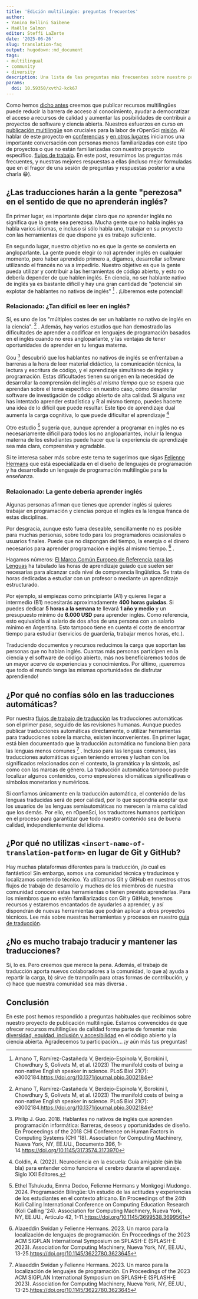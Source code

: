 ```yaml
---
title: 'Edición multilingüe: preguntas frecuentes'
author:
- Yanina Bellini Saibene
- Maëlle Salmon
editor: Steffi LaZerte
date: '2025-06-26'
slug: translation-faq
output: hugodown::md_document
tags:
- multilingual
- community
- diversity
description: Una lista de las preguntas más frecuentes sobre nuestro programa multilingüe y nuestro proceso de traducción y localización junto con nuestras mejores respuestas a ellas.
params:
  doi: 10.59350/xvth2-kck67
---
```


Como hemos [dicho antes](/multilingual-publishing) creemos que publicar recursos multilingües puede reducir la barrera de acceso al conocimiento, ayudar a democratizar el acceso a recursos de calidad y aumentar las posibilidades de contribuir a proyectos de software y ciencia abierta.
Nuestros esfuerzos en curso en [publicación multilingüe](/multilingual-publishing) son cruciales para la labor de rOpenSci [misión](/about).
Al hablar de este proyecto en [conferencias](/talks-papers/) y [en otros lugares](/commcalls/nov2023-multilingual/) iniciamos una importante conversación con personas menos familiarizadas con este tipo de proyectos o que no están familiarizadas con nuestro proyecto específico. [flujos de trabajo](https://translationguide.ropensci.org/).
En este post, resumimos las preguntas más frecuentes, y nuestras mejores respuestas a ellas (incluso mejor formuladas que en el fragor de una sesión de preguntas y respuestas posterior a una charla :grin:).

## ¿Las traducciones harán a la gente "perezosa" en el sentido de que no aprenderán inglés?

En primer lugar, es importante dejar claro que *no* aprender inglés no significa que la gente sea perezosa.
Mucha gente que no habla inglés ya habla varios idiomas, e incluso si sólo habla uno, trabajar en su proyecto con las herramientas de que dispone ya es trabajo suficiente.

En segundo lugar, nuestro objetivo no es que la gente se convierta en angloparlante. La gente puede elegir (o no) aprender inglés en cualquier momento, pero haber aprendido primero a, digamos, desarrollar software utilizando el francés no va a impedirlo.
 Nuestro objetivo es que la gente pueda utilizar y contribuir a las herramientas de código abierto, y esto no debería depender de que hablen inglés. En ciencia, no ser hablante nativo de inglés ya es bastante difícil y hay una gran cantidad de "potencial sin explotar de hablantes no nativos de inglés" [^amano] . ¡Liberemos este potencial!

[^amano]: Amano T, Ramírez-Castañeda V, Berdejo-Espinola V, Borokini I, Chowdhury S, Golivets M, et al. (2023) The manifold costs of being a non-native English speaker in science. PLoS Biol 21(7): e3002184.<https://doi.org/10.1371/journal.pbio.3002184>

### Relacionado: ¿Tan difícil es leer en inglés?

Sí, es uno de los "múltiples costes de ser un hablante no nativo de inglés en la ciencia". [^amano] .
Además, hay varios estudios que han demostrado las dificultades de aprender a codificar en lenguajes de programación basados en el inglés cuando no eres angloparlante, y las ventajas de tener oportunidades de aprender en tu lengua materna.

Gou [^gou] descubrió que los hablantes no nativos de inglés se enfrentaban a barreras a la hora de leer material didáctico, la comunicación técnica, la lectura y escritura de código, y el aprendizaje simultáneo de inglés y programación.
Estas dificultades tienen su origen en la necesidad de desarrollar la comprensión del inglés *al mismo tiempo* que se espera que aprendan sobre el tema específico: en nuestro caso, cómo desarrollar software de investigación de código abierto de alta calidad.
 Si alguna vez has intentado aprender estadística y R al mismo tiempo, puedes hacerte una idea de lo difícil que puede resultar. Este tipo de aprendizaje dual aumenta la carga cognitiva, lo que puede dificultar el aprendizaje [^godin]

[^godin]: Goldin, A. (2022). Neurociencia en la escuela: Guía amigable (sin bla bla) para entender cómo funciona el cerebro durante el aprendizaje. Siglo XXI Editores.

Otro estudio [^tshukudu] sugería que, aunque aprender a programar en inglés no es necesariamente difícil para todos los no angloparlantes, incluir la lengua materna de los estudiantes puede hacer que la experiencia de aprendizaje sea más clara, comprensiva y agradable.

Si te interesa saber más sobre este tema te sugerimos que sigas [Felienne Hermans](https://www.felienne.com) que está especializada en el diseño de lenguajes de programación y ha desarrollado un lenguaje de programación multilingüe para la enseñanza.

[^gou]: Philip J. Guo. 2018. Hablantes no nativos de inglés que aprenden programación informática: Barreras, deseos y oportunidades de diseño. En Proceedings of the 2018 CHI Conference on Human Factors in Computing Systems (CHI '18). Association for Computing Machinery, Nueva York, NY, EE.UU., Documento 396, 1-14.<https://doi.org/10.1145/3173574.3173970>

[^tshukudu]: Ethel Tshukudu, Emma Dodoo, Felienne Hermans y Monkgogi Mudongo. 2024. Programación Bilingüe: Un estudio de las actitudes y experiencias de los estudiantes en el contexto africano. En Proceedings of the 24th Koli Calling International Conference on Computing Education Research (Koli Calling '24). Association for Computing Machinery, Nueva York, NY, EE.UU., Artículo 42, 1-11.<https://doi.org/10.1145/3699538.3699561>

### Relacionado: La gente debería aprender inglés

Algunas personas afirman que tienes que aprender inglés si quieres trabajar en programación y ciencias porque el inglés es la lengua franca de estas disciplinas.

Por desgracia, aunque esto fuera deseable, sencillamente no es posible para muchas personas, sobre todo para los programadores ocasionales o usuarios finales. Puede que no dispongan del tiempo, la energía o el dinero necesarios para aprender programación e inglés al mismo tiempo. [^swidan] .

[^swidan]: Alaaeddin Swidan y Felienne Hermans. 2023. Un marco para la localización de lenguajes de programación. En Proceedings of the 2023 ACM SIGPLAN International Symposium on SPLASH-E (SPLASH-E 2023). Association for Computing Machinery, Nueva York, NY, EE.UU., 13-25.<https://doi.org/10.1145/3622780.3623645>

Hagamos números: [El Marco Común Europeo de Referencia para las Lenguas](https://www.languagecert.org/en/guided-learning-hours) ha tabulado las horas de aprendizaje guiado que suelen ser necesarias para alcanzar cada nivel de competencia lingüística. Se trata de horas dedicadas a estudiar con un profesor o mediante un aprendizaje estructurado.

Por ejemplo, si empiezas como principiante (A1) y quieres llegar a intermedio (B1) necesitarás aproximadamente **400 horas guiadas**.  Si puedes dedicar **5 horas a la semana** te llevará **1 año y medio**  y un presupuesto mínimo de **6\.000 USD** para aprender inglés. Como referencia, esto equivaldría al salario de dos años de una persona con un salario mínimo en Argentina. Esto tampoco tiene en cuenta el coste de encontrar tiempo para estudiar (servicios de guardería, trabajar menos horas, etc.).

Traduciendo documentos y recursos reducimos la carga que soportan las personas que no hablan inglés. Cuantas más personas participen en la ciencia y el software de código abierto, más nos beneficiaremos todos de un mayor acervo de experiencias y conocimientos.
Por último, ¡queremos que todo el mundo tenga las mismas oportunidades de disfrutar aprendiendo!

## ¿Por qué no confías sólo en las traducciones automáticas?

Por nuestra [flujos de trabajo de traducción](https://translationguide.ropensci.org/intro.html#general-aspects-of-the-stage-1-of-the-translation-process) las traducciones automáticas son el primer paso, seguido de las revisiones humanas.
Aunque puedes publicar traducciones automáticas directamente, o utilizar herramientas para traducciones sobre la marcha, existen inconvenientes.
 En primer lugar, está bien documentado que la traducción automática no funciona bien para las lenguas menos comunes [^swidan] .
Incluso para las lenguas comunes, las traducciones automáticas siguen teniendo errores y luchan con los significados relacionados con el contexto, la gramática y la sintaxis, así como con las marcas de género.
La traducción automática tampoco puede localizar algunos contenidos, como expresiones idiomáticas significativas o símbolos monetarios y numéricos.

Si confiamos únicamente en la traducción automática, el contenido de las lenguas traducidas será de peor calidad, por lo que supondría aceptar que los usuarios de las lenguas semiautomáticas no merecen la misma calidad que los demás.
Por ello, en rOpenSci, los traductores humanos participan en el proceso para garantizar que todo nuestro contenido sea de buena calidad, independientemente del idioma.

## ¿Por qué no utilizas `<insert-name-of-translation-patform>` en lugar de Git y GitHub?

Hay muchas plataformas diferentes para la traducción, ¡lo cual es fantástico!
Sin embargo, somos una comunidad técnica y traducimos y localizamos contenido técnico.
Ya utilizamos Git y GitHub en nuestros otros flujos de trabajo de desarrollo y muchos de los miembros de nuestra comunidad conocen estas herramientas o tienen previsto aprenderlas.
Para los miembros que no estén familiarizados con Git y GitHub, tenemos recursos y estaremos encantados de ayudarles a aprender, y así dispondrán de nuevas herramientas que podrán aplicar a otros proyectos técnicos.
Lee más sobre nuestras herramientas y procesos en nuestro [guía de traducción](https://translationguide.ropensci.org/intro.html#technical-infrastructure-and-workflows).

## ¿No es mucho trabajo traducir y mantener las traducciones?

Sí, lo es.
Pero creemos que merece la pena.
Además, el trabajo de traducción aporta nuevos colaboradores a la comunidad, lo que a) ayuda a repartir la carga, b) sirve de trampolín para otras formas de contribución, y c) hace que nuestra comunidad sea más diversa .

## Conclusión

En este post hemos respondido a preguntas habituales que recibimos sobre nuestro proyecto de publicación multilingüe.
Estamos convencidos de que ofrecer recursos multilingües de calidad forma parte de fomentar más [diversidad, equidad, inclusión y accesibilidad](/blog/2025/02/05/no-science-without-deia/) en el código abierto y la ciencia abierta.
Agradecemos tu participación... ¡y aún más tus preguntas!


